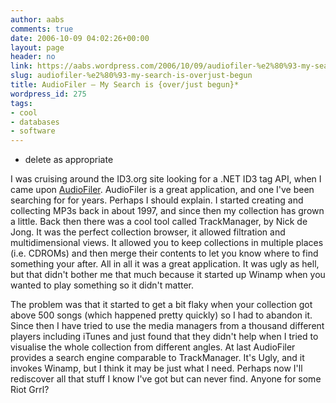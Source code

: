 ```yaml
---
author: aabs
comments: true
date: 2006-10-09 04:02:26+00:00
layout: page
header: no
link: https://aabs.wordpress.com/2006/10/09/audiofiler-%e2%80%93-my-search-is-overjust-begun/
slug: audiofiler-%e2%80%93-my-search-is-overjust-begun
title: AudioFiler – My Search is {over/just begun}*
wordpress_id: 275
tags:
- cool
- databases
- software
---
```


* delete as appropriate


I was cruising around the ID3.org site looking for a .NET ID3 tag API, when I came upon [AudioFiler](http://home.fuse.net/honnert/hundred/?UltraID3Lib). AudioFiler is a great application, and one I've been searching for for years. Perhaps I should explain. I started creating and collecting MP3s back in about 1997, and since then my collection has grown a little. Back then there was a cool tool called TrackManager, by Nick de Jong. It was the perfect collection browser, it allowed filtration and multidimensional views. It allowed you to keep collections in multiple places (i.e. CDROMs) and then merge their contents to let you know where to find something your after. All in all it was a great application. It was ugly as hell, but that didn't bother me that much because it started up Winamp when you wanted to play something so it didn't matter.


The problem was that it started to get a bit flaky when your collection got above 500 songs (which happened pretty quickly) so I had to abandon it. Since then I have tried to use the media managers from a thousand different players including iTunes and just found that they didn't help when I tried to visualise the whole collection from different angles.  At last AudioFiler provides a search engine comparable to TrackManager. It's Ugly, and it invokes Winamp, but I think it may be just what I need. Perhaps now I'll rediscover all that stuff I know I've got but can never find. Anyone for some Riot Grrl?
